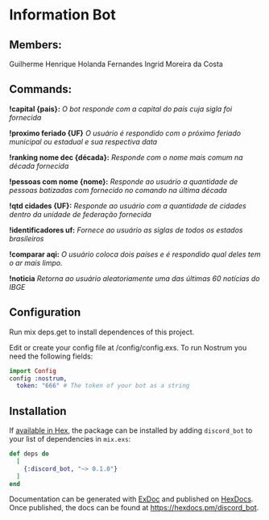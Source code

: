 # Information Bot

## Members: 
Guilherme Henrique Holanda Fernandes
Ingrid Moreira da Costa

## Commands:

**!capital {pais}:**
*O bot responde com a capital do país cuja sigla foi fornecida*

**!proximo feriado {UF}**
*O usuário é respondido com o próximo feriado municipal ou estadual e sua respectiva data*

**!ranking nome dec {década}:**
*Responde com o nome mais comum na década fornecida*

**!pessoas com nome {nome}:**
*Responde ao usuário a quantidade de pessoas batizadas com fornecido no comando na última década*

**!qtd cidades {UF}:**
*Responde ao usuário com a quantidade de cidades dentro da unidade de federação fornecida*

**!identificadores uf:**
*Fornece ao usuário as siglas de todos os estados brasileiros*

**!comparar aqi:**
*O usuário coloca dois países e é respondido qual deles tem o ar mais limpo.*

**!noticia**
*Retorna ao usuário aleatoriamente uma das últimas 60 notícias do IBGE*


## Configuration
Run mix deps.get to install dependences of this project.

Edit or create your config file at /config/config.exs. To run Nostrum you need the following fields:

```elixir
import Config
config :nostrum,
  token: "666" # The token of your bot as a string
```

## Installation

If [available in Hex](https://hex.pm/docs/publish), the package can be installed
by adding `discord_bot` to your list of dependencies in `mix.exs`:

```elixir
def deps do
  [
    {:discord_bot, "~> 0.1.0"}
  ]
end


```

Documentation can be generated with [ExDoc](https://github.com/elixir-lang/ex_doc)
and published on [HexDocs](https://hexdocs.pm). Once published, the docs can
be found at <https://hexdocs.pm/discord_bot>.

